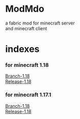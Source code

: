 # ModMdo
a fabric mod for minecraft server<br>
and minecraft client

# indexes

### for minecraft 1.18<br>
[Branch-1.18](https://github.com/zhuaidadaya/modMdo/tree/1.18)<br>
[Release-1.18](https://github.com/zhuaidadaya/modMdo/releases?q=1.18&expanded=true)

### for minecraft 1.17.1<br>
[Branch-1.18](https://github.com/zhuaidadaya/modMdo/tree/1.17)<br>
[Release-1.18](https://github.com/zhuaidadaya/modMdo/releases?q=1.17.1&expanded=true)
